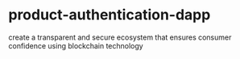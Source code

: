 # product-authentication-dapp
 create a transparent and secure ecosystem that ensures consumer confidence using blockchain technology
